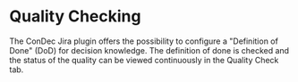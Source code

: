 # Quality Checking

The ConDec Jira plugin offers the possibility to configure a "Definition of Done" (DoD) for decision knowledge.
The definition of done is checked and the status of the quality can be viewed continuously in the Quality Check tab.
